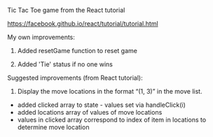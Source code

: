 Tic Tac Toe game from the React tutorial

https://facebook.github.io/react/tutorial/tutorial.html

My own improvements:

1. Added resetGame function to reset game

2. Added 'Tie' status if no one wins

Suggested improvements (from React tutorial):  

1. Display the move locations in the format “(1, 3)” in the move list.  
* added clicked array to state - values set via handleClick(i)
* added locations array of values of move locations
* values in clicked array correspond to index of item in locations to determine move location
